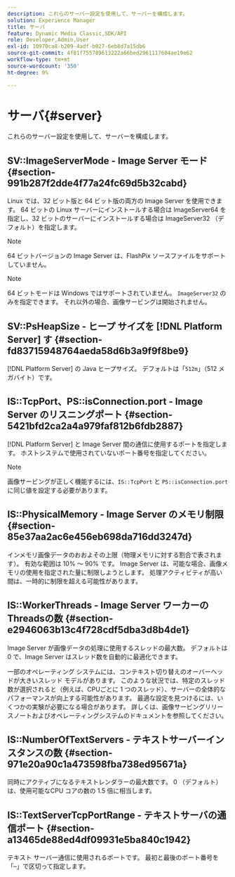 ```yaml
---
description: これらのサーバー設定を使用して、サーバーを構成します。
solution: Experience Manager
title: サーバ
feature: Dynamic Media Classic,SDK/API
role: Developer,Admin,User
exl-id: 10970ca8-b209-4adf-b027-6eb8d7a15db6
source-git-commit: 4f81f755789613222a66bed2961117604ae19e62
workflow-type: tm+mt
source-wordcount: '350'
ht-degree: 0%

---
```


# サーバ{#server}

これらのサーバー設定を使用して、サーバーを構成します。

## SV::ImageServerMode - Image Server モード {#section-991b287f2dde4f77a24fc69d5b32cabd}

Linux では、32 ビット版と 64 ビット版の両方の Image Server を使用できます。 64 ビットの Linux サーバーにインストールする場合は ImageServer64 を指定し、32 ビットのサーバーにインストールする場合は ImageServer32 （デフォルト）を指定します。

>[!NOTE]
>
>64 ビットバージョンの Image Server は、FlashPix ソースファイルをサポートしていません。

>[!NOTE]
>
>64 ビットモードは Windows ではサポートされていません。 `ImageServer32` のみを指定できます。 それ以外の場合、画像サービングは開始されません。

## SV::PsHeapSize - ヒープ サイズを [!DNL Platform Server] す {#section-fd83715948764aeda58d6b3a9f9f8be9}

[!DNL Platform Server] の Java ヒープサイズ。 デフォルトは「`512m`」（512 メガバイト）です。

## IS::TcpPort、PS::isConnection.port - Image Server のリスニングポート {#section-5421bfd2ca2a4a979faf812b6fdb2887}

[!DNL Platform Server] と Image Server 間の通信に使用するポートを指定します。 ホストシステムで使用されていないポート番号を指定してください。

>[!NOTE]
>
>画像サービングが正しく機能するには、`IS::TcpPort` と `PS::isConnection.port` に同じ値を設定する必要があります。

## IS::PhysicalMemory - Image Server のメモリ制限 {#section-85e37aa2ac6e456eb698da716dd3247d}

インメモリ画像データのおおよその上限（物理メモリに対する割合で表されます）。 有効な範囲は 10% ～ 90% です。 Image Server は、可能な場合、画像メモリの使用を指定された量に制限しようとします。 処理アクティビティが高い間は、一時的に制限を超える可能性があります。

## IS::WorkerThreads - Image Server ワーカーのThreadsの数 {#section-e2946063b13c4f728cdf5dba3d8b4de1}

Image Server が画像データの処理に使用するスレッドの最大数。 デフォルトは 0 で、Image Server はスレッド数を自動的に最適化できます。

一部のオペレーティング システムには、コンテキスト切り替えのオーバーヘッドが大きいスレッド モデルがあります。 このような状況では、特定のスレッド数が選択されると（例えば、CPUごとに 1 つのスレッド）、サーバーの全体的なパフォーマンスが向上する可能性があります。 最適な設定を見つけるには、いくつかの実験が必要になる場合があります。 詳しくは、画像サービングリリースノートおよびオペレーティングシステムのドキュメントを参照してください。

## IS::NumberOfTextServers - テキストサーバーインスタンスの数 {#section-971e20a90c1a473598fba738ed95671a}

同時にアクティブになるテキストレンダラーの最大数です。 0 （デフォルト）は、使用可能なCPU コアの数の 1.5 倍に相当します。

## IS::TextServerTcpPortRange - テキストサーバの通信ポート {#section-a13465de88ed4df09931e5ba840c1942}

テキスト サーバー通信に使用されるポートです。 最初と最後のポート番号を「–」で区切って指定します。
